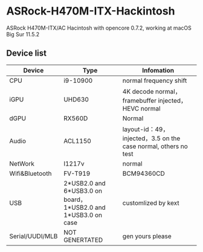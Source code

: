 # ASRock-H470M-ITX-Hackintosh

ASRock H470M-ITX/AC Hacintosh with opencore 0.7.2, working at macOS Big Sur 11.5.2

## Device list
| Device          | Type                                                         | Infomation                                                   |
| --------------- | ------------------------------------------------------------ | ------------------------------------------------------------ |
| CPU             | i9-10900                                                      | normal frequency shift                                       |
| iGPU            | UHD630                                                       | 4K decode normal，framebuffer injected，HEVC normal |
| dGPU            | RX560D                                                       | Normal                                                       |
| Audio           | ACL1150                                                      | layout-id：49，injected，3.5 on the case normal, others no test |
| NetWork         | I1217v                                                       | normal                                                       |
| Wifi&Bluetooth  | FV-T919                                                      | BCM94360CD                                                   |
| USB             | 2\*USB2.0 and 6\*USB3.0 on board，<br />1\*USB2.0 and 1\*USB3.0 on case | customlized by kext                                          |
| Serial/UUDI/MLB | NOT GENERTATED                                                    | gen yours please                       |
